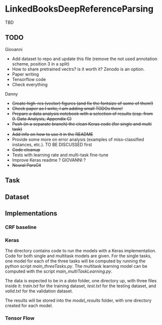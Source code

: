 # LinkedBooksDeepReferenceParsing

TBD

## TODO

Giovanni

*	Add dataset to repo and update this file (remove the not used annotation scheme, position 3 in a split)
*	How to share pretrained vectrs? is it worth it? Zenodo is an option.
*   Paper writing
*   Tensorflow code
*   Check everything

Danny

*   ~~Create high-res (vector) figures (and fix the fontsize of some of them!)~~
*   ~~Check paper as I write, I am adding small TODOs there!~~
*   ~~Prepare a data analysis notebook with a selection of results (esp. from 0. Data Analysis, Appendix C)~~
*   ~~Push (in a separate branch) the clean Keras code (for single and multi task)~~
*   ~~Add info on how to use it in the README~~
*   Provide some more on error analysis (examples of miss-classified instances, etc.). TO BE DISCUSSED first
*   ~~Code cleanup~~
*   Tests with learning rate and multi-task fine-tune
*   Improve Keras readme ? GIOVANNI ?
*   ~~Neural ParsCit~~

## Task

## Dataset

## Implementations

### CRF baseline

### Keras

The directory contains code to run the models with a Keras implementation. Code for both single and multitask models are given. For the single tasks, one model for each of the three tasks will be computed by running the python script *main_threeTasks.py*. The multitask learning model can be computed with the script *main_multiTaskLearning.py*.

The data is expected to be in a *data* folder, one directory up, with three files inside it: *train.txt* for the training dataset, *test.txt* for the testing dataset, and *valid.txt* for the validation dataset.

The results will be stored into the *model_results* folder, with one directory created for each model.

### Tensor Flow








